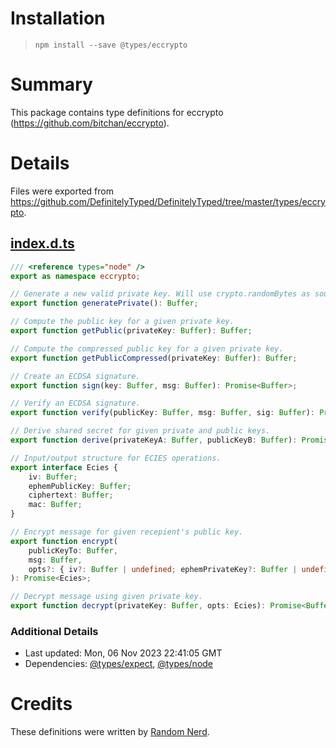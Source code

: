 # Installation
> `npm install --save @types/eccrypto`

# Summary
This package contains type definitions for eccrypto (https://github.com/bitchan/eccrypto).

# Details
Files were exported from https://github.com/DefinitelyTyped/DefinitelyTyped/tree/master/types/eccrypto.
## [index.d.ts](https://github.com/DefinitelyTyped/DefinitelyTyped/tree/master/types/eccrypto/index.d.ts)
````ts
/// <reference types="node" />
export as namespace eccrypto;

// Generate a new valid private key. Will use crypto.randomBytes as source.
export function generatePrivate(): Buffer;

// Compute the public key for a given private key.
export function getPublic(privateKey: Buffer): Buffer;

// Compute the compressed public key for a given private key.
export function getPublicCompressed(privateKey: Buffer): Buffer;

// Create an ECDSA signature.
export function sign(key: Buffer, msg: Buffer): Promise<Buffer>;

// Verify an ECDSA signature.
export function verify(publicKey: Buffer, msg: Buffer, sig: Buffer): Promise<null>;

// Derive shared secret for given private and public keys.
export function derive(privateKeyA: Buffer, publicKeyB: Buffer): Promise<Buffer>;

// Input/output structure for ECIES operations.
export interface Ecies {
    iv: Buffer;
    ephemPublicKey: Buffer;
    ciphertext: Buffer;
    mac: Buffer;
}

// Encrypt message for given recepient's public key.
export function encrypt(
    publicKeyTo: Buffer,
    msg: Buffer,
    opts?: { iv?: Buffer | undefined; ephemPrivateKey?: Buffer | undefined },
): Promise<Ecies>;

// Decrypt message using given private key.
export function decrypt(privateKey: Buffer, opts: Ecies): Promise<Buffer>;

````

### Additional Details
 * Last updated: Mon, 06 Nov 2023 22:41:05 GMT
 * Dependencies: [@types/expect](https://npmjs.com/package/@types/expect), [@types/node](https://npmjs.com/package/@types/node)

# Credits
These definitions were written by [Random Nerd](https://github.com/randomnerd).
